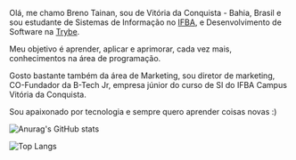 Olá, me chamo Breno Tainan, sou de Vitória da Conquista - Bahia, Brasil e sou estudante de Sistemas de Informação no [IFBA](https://portal.ifba.edu.br/conquista), e Desenvolvimento de Software na [Trybe](https://www.betrybe.com/).

Meu objetivo é aprender, aplicar e aprimorar, cada vez mais, conhecimentos na área de programação. 

Gosto bastante também da área de Marketing, sou diretor de marketing, CO-Fundador da B-Tech Jr, empresa júnior do curso de SI do IFBA Campus Vitória da Conquista.

Sou apaixonado por tecnologia e sempre quero aprender coisas novas :)

![Anurag's GitHub stats](https://github-readme-stats.vercel.app/api?username=brenotainandev&show_icons=true&theme=radical)

![Top Langs](https://github-readme-stats.vercel.app/api/top-langs/?username=brenotainandev&layout=compact)
